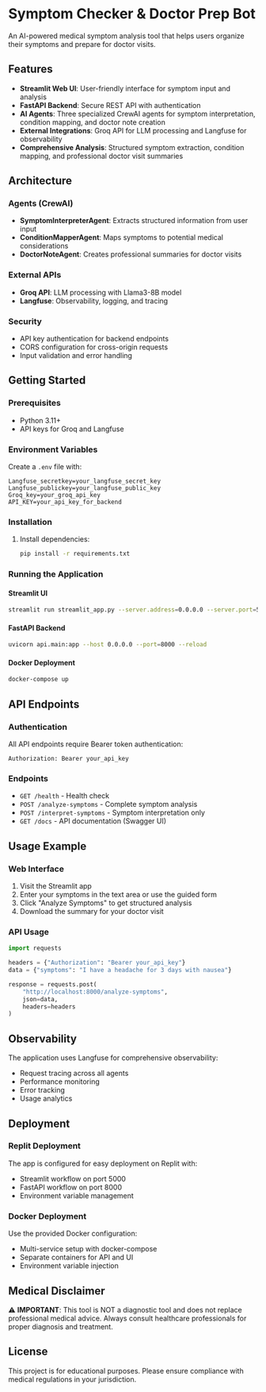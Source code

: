 
# Symptom Checker & Doctor Prep Bot

An AI-powered medical symptom analysis tool that helps users organize their symptoms and prepare for doctor visits.

## Features

- **Streamlit Web UI**: User-friendly interface for symptom input and analysis
- **FastAPI Backend**: Secure REST API with authentication
- **AI Agents**: Three specialized CrewAI agents for symptom interpretation, condition mapping, and doctor note creation
- **External Integrations**: Groq API for LLM processing and Langfuse for observability
- **Comprehensive Analysis**: Structured symptom extraction, condition mapping, and professional doctor visit summaries

## Architecture

### Agents (CrewAI)
- **SymptomInterpreterAgent**: Extracts structured information from user input
- **ConditionMapperAgent**: Maps symptoms to potential medical considerations
- **DoctorNoteAgent**: Creates professional summaries for doctor visits

### External APIs
- **Groq API**: LLM processing with Llama3-8B model
- **Langfuse**: Observability, logging, and tracing

### Security
- API key authentication for backend endpoints
- CORS configuration for cross-origin requests
- Input validation and error handling

## Getting Started

### Prerequisites
- Python 3.11+
- API keys for Groq and Langfuse

### Environment Variables
Create a `.env` file with:
```
Langfuse_secretkey=your_langfuse_secret_key
Langfuse_publickey=your_langfuse_public_key
Groq_key=your_groq_api_key
API_KEY=your_api_key_for_backend
```

### Installation
1. Install dependencies:
   ```bash
   pip install -r requirements.txt
   ```

### Running the Application

#### Streamlit UI
```bash
streamlit run streamlit_app.py --server.address=0.0.0.0 --server.port=5000
```

#### FastAPI Backend
```bash
uvicorn api.main:app --host 0.0.0.0 --port=8000 --reload
```

#### Docker Deployment
```bash
docker-compose up
```

## API Endpoints

### Authentication
All API endpoints require Bearer token authentication:
```
Authorization: Bearer your_api_key
```

### Endpoints
- `GET /health` - Health check
- `POST /analyze-symptoms` - Complete symptom analysis
- `POST /interpret-symptoms` - Symptom interpretation only
- `GET /docs` - API documentation (Swagger UI)

## Usage Example

### Web Interface
1. Visit the Streamlit app
2. Enter your symptoms in the text area or use the guided form
3. Click "Analyze Symptoms" to get structured analysis
4. Download the summary for your doctor visit

### API Usage
```python
import requests

headers = {"Authorization": "Bearer your_api_key"}
data = {"symptoms": "I have a headache for 3 days with nausea"}

response = requests.post(
    "http://localhost:8000/analyze-symptoms",
    json=data,
    headers=headers
)
```

## Observability

The application uses Langfuse for comprehensive observability:
- Request tracing across all agents
- Performance monitoring
- Error tracking
- Usage analytics

## Deployment

### Replit Deployment
The app is configured for easy deployment on Replit with:
- Streamlit workflow on port 5000
- FastAPI workflow on port 8000
- Environment variable management

### Docker Deployment
Use the provided Docker configuration:
- Multi-service setup with docker-compose
- Separate containers for API and UI
- Environment variable injection

## Medical Disclaimer

⚠️ **IMPORTANT**: This tool is NOT a diagnostic tool and does not replace professional medical advice. Always consult healthcare professionals for proper diagnosis and treatment.

## License

This project is for educational purposes. Please ensure compliance with medical regulations in your jurisdiction.
